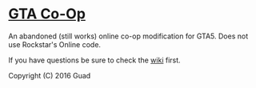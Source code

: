 # [GTA Co-Op](http://www.gtampco-op.cf/)

An abandoned (still works) online co-op modification for GTA5. Does not use Rockstar's Online code.

If you have questions be sure to check the [wiki](https://github.com/Guad/GTACoop/wiki) first.

Copyright (C) 2016  Guad
